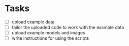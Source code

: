 # Tasks
- [ ] upload example data
- [ ] tailor the uploaded code to work with the example data
- [ ] upload example models and images
- [ ] write instructions for using the scripts
